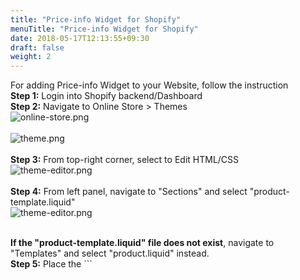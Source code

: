 ```yaml
---
title: "Price-info Widget for Shopify"
menuTitle: "Price-info Widget for Shopify"
date: 2018-05-17T12:13:55+09:30
draft: false
weight: 2
---
```



For adding Price-info Widget to your Website, follow the instruction<br>
<strong>Step 1:</strong> Login into Shopify backend/Dashboard<br>
<strong>Step 2:</strong> Navigate to Online Store > Themes <br>
![online-store.png](/images/price-info/online-store.png)<br><br>
![theme.png](/images/price-info/theme.png)<br><br>
<strong>Step 3:</strong> From top-right corner, select to Edit HTML/CSS<br>
![theme-editor.png](/images/price-info/theme-editor.png)<br><br>
<strong>Step 4:</strong> From left panel, navigate to "Sections" and select "product-template.liquid"<br>
![theme-editor.png](/images/price-info/left-sections.png)<br><br>
<div class="panel">
    <b>If the "product-template.liquid" file does not exist</b>, navigate to "Templates" and select "product.liquid" instead.
</div>
<strong>Step 5:</strong> Place the ```<script>``` tag in the desired place you'd like it to appear on your website. This should be added before ```Add to Cart ``` button tag.<br>

**(fortnightly repayments)**
```
<script id="oxipay-price-info" src="https://widgets.{{< domain >}}/content/scripts/payments.js?productPrice={{product.selected_or_first_available_variant.price | divided_by: 100.00}}"></script>
```
**(weekly repayments)**
```
<script id="oxipay-price-info" src="https://widgets.{{< domain >}}/content/scripts/payments-weekly.js?productPrice={{product.selected_or_first_available_variant.price | divided_by: 100.00}}"></script>
```

<strong>Step 6:</strong> Save and you should see a working widget on your website.<br><br>

